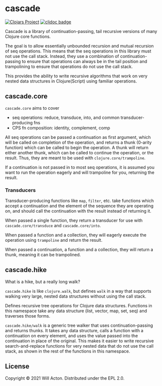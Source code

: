 # cascade

[![Clojars Project](https://img.shields.io/clojars/v/town.lilac/cascade.svg)](https://clojars.org/town.lilac/cascade)
[![cljdoc badge](https://cljdoc.org/badge/town.lilac/cascade)](https://cljdoc.org/d/town.lilac/cascade)


Cascade is a library of continuation-passing, tail recursive versions of many
Clojure core functions.

The goal is to allow essentially unbounded recursion and mutual recursion of
seq operations. This means that the seq operations in this library must not
use the call stack. Instead, they use a combination of continuation-passing to
ensure that operations can always be in the tail position and trampolining to
ensure that operations do not use the call stack.

This provides the ability to write recursive algorithms that work on very nested
data structures in Clojure(Script) using familiar operations.

## cascade.core

`cascade.core` aims to cover
- seq operations: reduce, transduce, into, and common transducer-producing fns
- CPS fn composition: identity, complement, comp

All seq operations can be passed a continuation as first argument, which will
be called on completion of the operation, and returns a thunk (0-arity
function) which can be called to begin the operation. A thunk will return
either another thunk, which can be called to continue the operation, or the
result. Thus, they are meant to be used with `clojure.core/trampoline`.

If a continuation is not passed in to most seq operations, it is assumed you
want to run the operation eagerly and will trampoline for you, returning the
result.

### Transducers

Transducer-producing functions like `map`, `filter`, etc. take functions which
accept a continuation and the element of the sequence they are operating on, and
should call the continuation with the result instead of returning it.

When passed a single function, they return a transducer for use with
`cascade.core/transduce` and `cascade.core/into`.

When passed a function and a collection, they will eagerly execute the operation
using `trampoline` and return the result.

When passed a continuation, a function and a collection, they will return a
thunk, meaning it can be trampolined.

## cascade.hike

What is a hike, but a really long walk?

`cascade.hike` is like `clojure.walk`, but defines `walk` in a way that supports
walking very large, nested data structures without using the call stack.

Defines recursive tree operations for Clojure data structures. Functions in
this namespace take any data structure (list, vector, map, set, seq) and
traverses those forms.

`cascade.hike/walk` is a generic tree walker that uses continuation-passing
and returns thunks. It takes any data structure, calls a function with a
continuation on every element, and uses the value passed into the continuation
in place of the original. This makes it easier to write recursive search-and-replace
functions for very nested data that do not use the call stack, as shown in the
rest of the functions in this namespace.

## License

Copyright © 2021 Will Acton. Distributed under the EPL 2.0.

